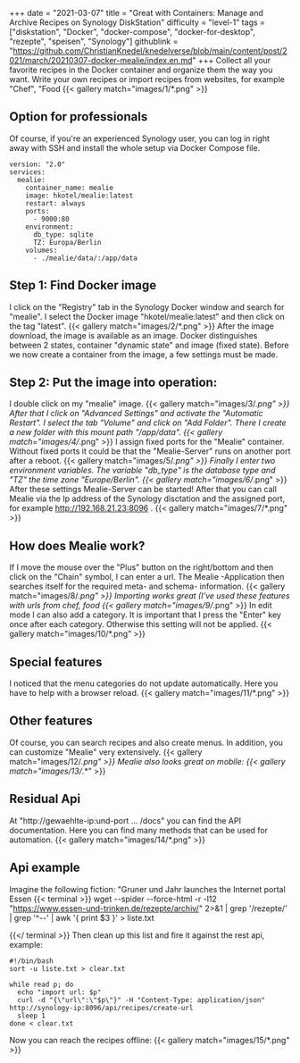 +++
date = "2021-03-07"
title = "Great with Containers: Manage and Archive Recipes on Synology DiskStation"
difficulty = "level-1"
tags = ["diskstation", "Docker", "docker-compose", "docker-for-desktop", "rezepte", "speisen", "Synology"]
githublink = "https://github.com/ChristianKnedel/knedelverse/blob/main/content/post/2021/march/20210307-docker-mealie/index.en.md"
+++
Collect all your favorite recipes in the Docker container and organize them the way you want. Write your own recipes or import recipes from websites, for example "Chef", "Food
{{< gallery match="images/1/*.png" >}}

## Option for professionals
Of course, if you're an experienced Synology user, you can log in right away with SSH and install the whole setup via Docker Compose file.
```
version: "2.0"
services:
  mealie:
    container_name: mealie
    image: hkotel/mealie:latest
    restart: always
    ports:
      - 9000:80
    environment:
      db_type: sqlite
      TZ: Europa/Berlin
    volumes:
      - ./mealie/data/:/app/data

```

## Step 1: Find Docker image
I click on the "Registry" tab in the Synology Docker window and search for "mealie". I select the Docker image "hkotel/mealie:latest" and then click on the tag "latest".
{{< gallery match="images/2/*.png" >}}
After the image download, the image is available as an image. Docker distinguishes between 2 states, container "dynamic state" and image (fixed state). Before we now create a container from the image, a few settings must be made.
## Step 2: Put the image into operation:
I double click on my "mealie" image.
{{< gallery match="images/3/*.png" >}}
After that I click on "Advanced Settings" and activate the "Automatic Restart". I select the tab "Volume" and click on "Add Folder". There I create a new folder with this mount path "/app/data".
{{< gallery match="images/4/*.png" >}}
I assign fixed ports for the "Mealie" container. Without fixed ports it could be that the "Mealie-Server" runs on another port after a reboot.
{{< gallery match="images/5/*.png" >}}
Finally I enter two environment variables. The variable "db_type" is the database type and "TZ" the time zone "Europe/Berlin".
{{< gallery match="images/6/*.png" >}}
After these settings Mealie-Server can be started! After that you can call Mealie via the Ip address of the Synology disctation and the assigned port, for example http://192.168.21.23:8096 .
{{< gallery match="images/7/*.png" >}}

## How does Mealie work?
If I move the mouse over the "Plus" button on the right/bottom and then click on the "Chain" symbol, I can enter a url. The Mealie -Application then searches itself for the required meta- and schema- information.
{{< gallery match="images/8/*.png" >}}
Importing works great (I've used these features with urls from chef, food
{{< gallery match="images/9/*.png" >}}
In edit mode I can also add a category. It is important that I press the "Enter" key once after each category. Otherwise this setting will not be applied.
{{< gallery match="images/10/*.png" >}}

## Special features
I noticed that the menu categories do not update automatically. Here you have to help with a browser reload.
{{< gallery match="images/11/*.png" >}}

## Other features
Of course, you can search recipes and also create menus. In addition, you can customize "Mealie" very extensively.
{{< gallery match="images/12/*.png" >}}
Mealie also looks great on mobile:
{{< gallery match="images/13/*.*" >}}

## Residual Api
At "http://gewaehlte-ip:und-port ... /docs" you can find the API documentation. Here you can find many methods that can be used for automation.
{{< gallery match="images/14/*.png" >}}

## Api example
Imagine the following fiction: "Gruner und Jahr launches the Internet portal Essen
{{< terminal >}}
wget --spider --force-html -r -l12  "https://www.essen-und-trinken.de/rezepte/archiv/"  2>&1 | grep '/rezepte/' | grep '^--' | awk '{ print $3 }' > liste.txt

{{</ terminal >}}
Then clean up this list and fire it against the rest api, example:
```
#!/bin/bash
sort -u liste.txt > clear.txt

while read p; do
  echo "import url: $p"
  curl -d "{\"url\":\"$p\"}" -H "Content-Type: application/json" http://synology-ip:8096/api/recipes/create-url
  sleep 1
done < clear.txt

```
Now you can reach the recipes offline:
{{< gallery match="images/15/*.png" >}}
